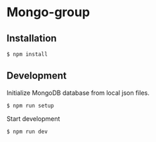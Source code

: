 # Mongo-group

## Installation

```
$ npm install
```
## Development

Initialize MongoDB database from local json files.

```
$ npm run setup
```

Start development

```
$ npm run dev
```
